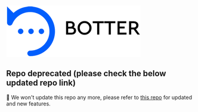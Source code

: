 <img src="https://raw.githubusercontent.com/karimabdelhameed/Botter/master/.github/images/ic_botter.png" alt="Botter">


## Repo deprecated (please check the below updated repo link)

👋 We won't update this repo any more, please refer to [this repo](https://github.com/botter-live/botter.live-Android) for updated and new features.
